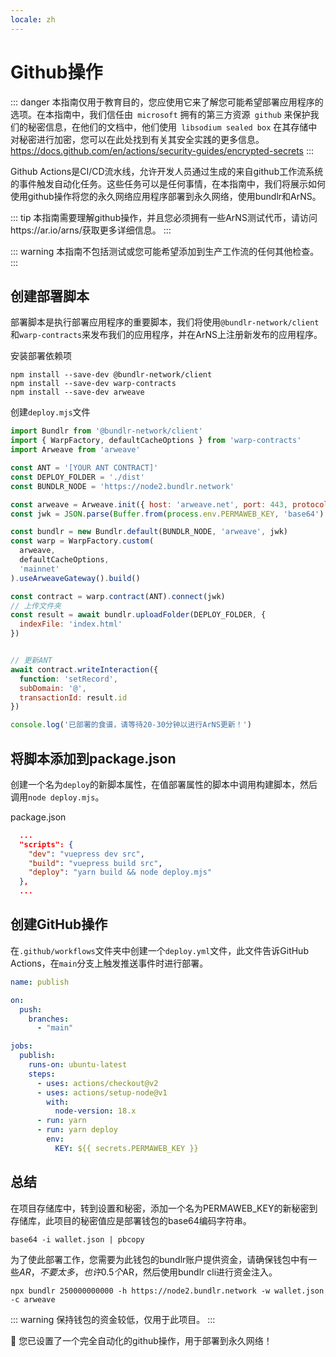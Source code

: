 ```yaml
---
locale: zh
---
```

# Github操作

::: danger
本指南仅用于教育目的，您应使用它来了解您可能希望部署应用程序的选项。在本指南中，我们信任由` microsoft` 拥有的第三方资源` github` 来保护我们的秘密信息，在他们的文档中，他们使用` libsodium sealed box` 在其存储中对秘密进行加密，您可以在此处找到有关其安全实践的更多信息。https://docs.github.com/en/actions/security-guides/encrypted-secrets 
:::

Github Actions是CI/CD流水线，允许开发人员通过生成的来自github工作流系统的事件触发自动化任务。这些任务可以是任何事情，在本指南中，我们将展示如何使用github操作将您的永久网络应用程序部署到永久网络，使用bundlr和ArNS。

::: tip
本指南需要理解github操作，并且您必须拥有一些ArNS测试代币，请访问https://ar.io/arns/获取更多详细信息。
:::

::: warning
本指南不包括测试或您可能希望添加到生产工作流的任何其他检查。
:::

## 创建部署脚本

部署脚本是执行部署应用程序的重要脚本，我们将使用`@bundlr-network/client`和`warp-contracts`来发布我们的应用程序，并在ArNS上注册新发布的应用程序。

安装部署依赖项

```console
npm install --save-dev @bundlr-network/client
npm install --save-dev warp-contracts
npm install --save-dev arweave
```

创建`deploy.mjs`文件

```js
import Bundlr from '@bundlr-network/client'
import { WarpFactory, defaultCacheOptions } from 'warp-contracts'
import Arweave from 'arweave'

const ANT = '[YOUR ANT CONTRACT]'
const DEPLOY_FOLDER = './dist'
const BUNDLR_NODE = 'https://node2.bundlr.network'

const arweave = Arweave.init({ host: 'arweave.net', port: 443, protocol: 'https' })
const jwk = JSON.parse(Buffer.from(process.env.PERMAWEB_KEY, 'base64').toString('utf-8'))

const bundlr = new Bundlr.default(BUNDLR_NODE, 'arweave', jwk)
const warp = WarpFactory.custom(
  arweave,
  defaultCacheOptions,
  'mainnet'
).useArweaveGateway().build()

const contract = warp.contract(ANT).connect(jwk)
// 上传文件夹
const result = await bundlr.uploadFolder(DEPLOY_FOLDER, {
  indexFile: 'index.html'
})


// 更新ANT
await contract.writeInteraction({
  function: 'setRecord',
  subDomain: '@',
  transactionId: result.id
})

console.log('已部署的食谱，请等待20-30分钟以进行ArNS更新！')
```

## 将脚本添加到package.json

创建一个名为`deploy`的新脚本属性，在值部署属性的脚本中调用构建脚本，然后调用`node deploy.mjs`。

package.json

```json
  ...
  "scripts": {
    "dev": "vuepress dev src",
    "build": "vuepress build src",
    "deploy": "yarn build && node deploy.mjs"
  },
  ...
```

## 创建GitHub操作

在`.github/workflows`文件夹中创建一个`deploy.yml`文件，此文件告诉GitHub Actions，在`main`分支上触发推送事件时进行部署。

```yml
name: publish 

on:
  push:
    branches:
      - "main"

jobs:
  publish:
    runs-on: ubuntu-latest
    steps:
      - uses: actions/checkout@v2
      - uses: actions/setup-node@v1
        with:
          node-version: 18.x
      - run: yarn
      - run: yarn deploy
        env:
          KEY: ${{ secrets.PERMAWEB_KEY }}
```

## 总结

在项目存储库中，转到设置和秘密，添加一个名为PERMAWEB_KEY的新秘密到存储库，此项目的秘密值应是部署钱包的base64编码字符串。

```console
base64 -i wallet.json | pbcopy
```

为了使此部署工作，您需要为此钱包的bundlr账户提供资金，请确保钱包中有一些$AR，不要太多，也许0.5个$AR，然后使用bundlr cli进行资金注入。

```console
npx bundlr 250000000000 -h https://node2.bundlr.network -w wallet.json -c arweave
```

::: warning
保持钱包的资金较低，仅用于此项目。
:::

:tada: 您已设置了一个完全自动化的github操作，用于部署到永久网络！